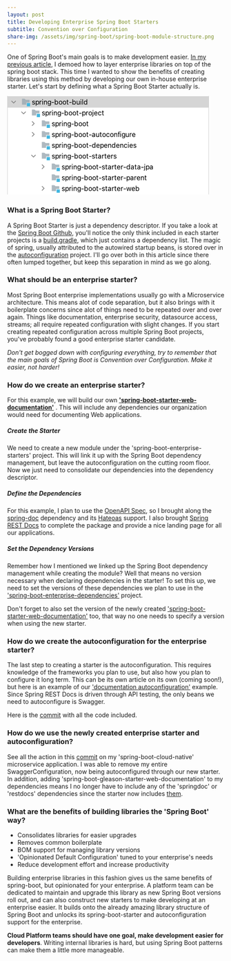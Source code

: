 ```yaml
---
layout: post 
title: Developing Enterprise Spring Boot Starters 
subtitle: Convention over Configuration
share-img: /assets/img/spring-boot/spring-boot-module-structure.png
---
```


One of Spring Boot's main goals is to make development
easier.  [In my previous article](/2022-07-20-enterprise-libraries), I demoed how to layer enterprise libraries on
top of the spring boot stack. This time I wanted to show the benefits of creating libraries using this method by
developing our own in-house enterprise starter.  Let's start by defining what a Spring Boot Starter actually is.

![](../assets/img/spring-boot/spring-boot-module-structure.png)

### What is a Spring Boot Starter? ###

A Spring Boot Starter is just a dependency descriptor. If you take a look at
the [Spring Boot Github](https://github.com/spring-projects/spring-boot/tree/main/spring-boot-project/spring-boot-starters), 
you'll notice the only think included in each starter projects is 
a [build.gradle](https://github.com/spring-projects/spring-boot/blob/main/spring-boot-project/spring-boot-starters/spring-boot-starter-web/build.gradle), 
which just contains a dependency list. The magic of spring, usually attributed to the autowired startup beans,
is stored over in
the [autoconfiguration](https://github.com/spring-projects/spring-boot/tree/main/spring-boot-project/spring-boot-autoconfigure/src/main/java/org/springframework/boot/autoconfigure)
project. I'll go over both in this article since there often lumped together, but keep this separation in mind as 
we go along.

### What should be an enterprise starter?

Most Spring Boot enterprise implementations usually go with a Microservice architecture. This means alot of code
separation, but it also brings with it boilerplate concerns since alot of things need to be repeated over and over
again. Things like documentation, enterprise security, datasource access, streams; all require repeated
configuration with slight changes. If you start creating repeated configuration across multiple Spring Boot projects, 
you've probably found a good enterprise starter candidate.   

_Don't get bogged down with configuring everything, try to remember that the main goals of Spring Boot is Convention 
over Configuration. Make it easier, not harder!_

### How do we create an enterprise starter?

For this example, we will build our
own **['spring-boot-starter-web-documentation'](https://github.com/Gleason-Tech/spring-boot-gleason/tree/master/spring-boot-gleason-project/spring-boot-gleason-starters/spring-boot-gleason-starter-web-documentation/pom.xml)**
. This will include any dependencies our organization would need for documenting Web applications.

##### Create the Starter
We need to create a new module under the 'spring-boot-enterprise-starters' project. This will link it up with the Spring 
Boot dependency management, but leave the autoconfiguration on the cutting room floor. Now we just need to consolidate 
our dependencies into the dependency descriptor.

##### Define the Dependencies
For this example, I plan to use the [OpenAPI Spec](https://swagger.io/specification/), so I brought along
the [spring-doc](https://springdoc.org/#getting-started) dependency and
its [Hateoas](https://springdoc.org/#spring-hateoas-support) support. I also brought 
[Spring REST Docs](https://spring.io/projects/spring-restdocs) to complete the package and provide a nice landing page
for all our applications.

##### Set the Dependency Versions
Remember how I mentioned we linked up the Spring Boot dependency management while creating the module? Well that means
no version necessary when declaring dependencies in the starter! To set this up, we need to set the versions of these
dependencies we plan to use in
the ['spring-boot-enterprise-dependencies'](https://github.com/Gleason-Tech/spring-boot-gleason/blob/master/spring-boot-gleason-project/spring-boot-gleason-dependencies/pom.xml#L33)
project.

Don't forget to also set the version of the newly
created ['spring-boot-starter-web-documentation'](https://github.com/Gleason-Tech/spring-boot-gleason/blob/master/spring-boot-gleason-project/spring-boot-gleason-dependencies/pom.xml#L80)
too, that way no one needs to specify a version when using the new starter.

### How do we create the autoconfiguration for the enterprise starter?

The last step to creating a starter is the autoconfiguration. This requires knowledge of the frameworks you plan to use, 
but also how you plan to configure it long term. This can be its own article on its own (coming soon!), but here is an 
example of our 
['documentation autoconfiguration'](https://github.com/Gleason-Tech/spring-boot-gleason/tree/master/spring-boot-gleason-project/spring-boot-gleason-autoconfigure/src/main/java/tech/gleason/boot/documentation)
example. Since Spring REST Docs is driven through API testing, the only beans we need to autoconfigure is Swagger.

Here is the [commit](https://github.com/Gleason-Tech/spring-boot-gleason/commit/e4fb097a0f8ed7d8278b1d990d597a69440613c2#diff-5752f81e2c87fda2a60aba5fa9e94beaee2a13448b1c8bffda22b7cab6761897)
with all the code included.

### How do we use the newly created enterprise starter and autoconfiguration?

See all the action in this 
[commit](https://github.com/gleasonsean/spring-boot-cloud-native/commit/f4b117eee74d3857330f3855a92f90c905848e0c) 
on my 'spring-boot-cloud-native' microservice application.  I was able to remove my entire SwaggerConfiguration, now 
being autoconfigured through our new starter.  In addition, adding 'spring-boot-gleason-starter-web-documentation' to my 
dependencies means I no longer have to include any of the 'springdoc' or 'restdocs' dependencies since the starter now
includes 
[them](https://github.com/Gleason-Tech/spring-boot-gleason/blob/master/spring-boot-gleason-project/spring-boot-gleason-starters/spring-boot-gleason-starter-web-documentation/pom.xml).

### What are the benefits of building libraries the 'Spring Boot' way?
- Consolidates libraries for easier upgrades
- Removes common boilerplate
- BOM support for managing library versions
- 'Opinionated Default Configuration' tuned to your enterprise's needs
- Reduce development effort and increase productivity

Building enterprise libraries in this fashion gives us the same benefits of spring-boot, but opinionated for your
enterprise. A platform team can be dedicated to maintain and upgrade this library as new Spring Boot versions roll out, 
and can also construct new starters to make developing at an enterprise easier.  It builds onto the already amazing 
library structure of Spring Boot and unlocks its spring-boot-starter and autoconfiguration support for the enterprise. 

**Cloud Platform teams should have one goal, make development easier for developers**. Writing internal libraries is
hard, but using Spring Boot patterns can make them a little more manageable.